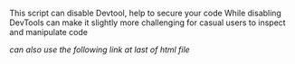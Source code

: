 This script can disable Devtool, help to secure your code While disabling DevTools can make it slightly more challenging for casual users to inspect and manipulate code

 *can also use the following link at last of html file*


  <script src="https://github.com/shashimehta03/disable-devloper-tools/blob/main/devmorescript.js"defer></script>

  
  <script src="https://github.com/shashimehta03/disable-devloper-tools/blob/main/devscript.js"defer></script>




